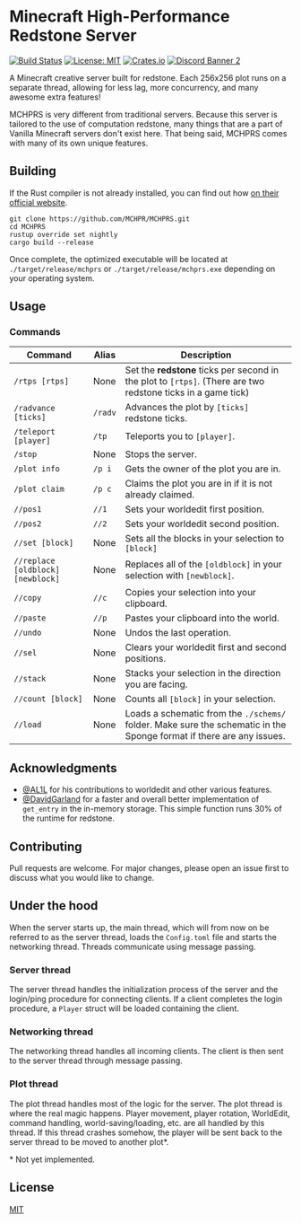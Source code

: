 # Minecraft High-Performance Redstone Server

[![Build Status](https://travis-ci.org/MCHPR/MCHPRS.svg?branch=master)](https://travis-ci.org/MCHPR/MCHPRS) [![License: MIT](https://img.shields.io/badge/License-MIT-yellow.svg)](https://opensource.org/licenses/MIT) [![Crates.io](https://img.shields.io/crates/v/mchprs?colorB=319e8c)](https://crates.io/crates/mchprs)
[![Discord Banner 2](https://discordapp.com/api/guilds/724072903083163679/widget.png)](https://discord.com/invite/svK9JU7)


A Minecraft creative server built for redstone. Each 256x256 plot runs on a separate thread, allowing for less lag, more concurrency, and many awesome extra features!

MCHPRS is very different from traditional servers. Because this server is tailored to the use of computation redstone, many things that are a part of Vanilla Minecraft servers don't exist here. That being said, MCHPRS comes with many of its own unique features.

## Building

If the Rust compiler is not already installed, you can find out how [on their official website](https://www.rust-lang.org/tools/install).

```shell
git clone https://github.com/MCHPR/MCHPRS.git
cd MCHPRS
rustup override set nightly
cargo build --release
```

Once complete, the optimized executable will be located at `./target/release/mchprs` or `./target/release/mchprs.exe` depending on your operating system.

## Usage

### Commands
| Command | Alias | Description |
| --- | --- |--- |
| `/rtps [rtps]` | None | Set the **redstone** ticks per second in the plot to `[rtps]`. (There are two redstone ticks in a game tick) |
| `/radvance [ticks]` | `/radv` | Advances the plot by `[ticks]` redstone ticks. |
| `/teleport [player]` | `/tp` | Teleports you to `[player]`. |
| `/stop` | None | Stops the server. |
| `/plot info` | `/p i` | Gets the owner of the plot you are in. |
| `/plot claim` | `/p c` | Claims the plot you are in if it is not already claimed. |
| `//pos1` | `//1` | Sets your worldedit first position. |
| `//pos2` | `//2` | Sets your worldedit second position. |
| `//set [block]` | None | Sets all the blocks in your selection to `[block]` |
| `//replace [oldblock] [newblock]` | None | Replaces all of the `[oldblock]` in your selection with `[newblock]`. |
| `//copy` | `//c` | Copies your selection into your clipboard. |
| `//paste` | `//p` | Pastes your clipboard into the world. |
| `//undo` | None | Undos the last operation. |
| `//sel` | None | Clears your worldedit first and second positions. |
| `//stack` | None | Stacks your selection in the direction you are facing. |
| `//count [block]` | None | Counts all `[block]` in your selection. |
| `//load` | None | Loads a schematic from the `./schems/` folder. Make sure the schematic in the Sponge format if there are any issues. |

## Acknowledgments
- [@AL1L](https://github.com/AL1L) for his contributions to worldedit and other various features.
- [@DavidGarland](https://github.com/DavidGarland) for a faster and overall better implementation of `get_entry` in the in-memory storage. This simple function runs 30% of the runtime for redstone.

## Contributing
Pull requests are welcome. For major changes, please open an issue first to discuss what you would like to change.

## Under the hood

When the server starts up, the main thread, which will from now on be referred to as the server thread, loads the `Config.toml` file and starts the networking thread. Threads communicate using message passing.

### Server thread

The server thread handles the initialization process of the server and the login/ping procedure for connecting clients. If a client completes the login procedure, a `Player` struct will be loaded containing the client.

### Networking thread

The networking thread handles all incoming clients. The client is then sent to the server thread through message passing.

### Plot thread

The plot thread handles most of the logic for the server. The plot thread is where the real magic happens. Player movement, player rotation, WorldEdit, command handling, world-saving/loading, etc. are all handled by this thread. If this thread crashes somehow, the player will be sent back to the server thread to be moved to another plot*.

\* Not yet implemented.

## License
[MIT](https://choosealicense.com/licenses/mit/)
